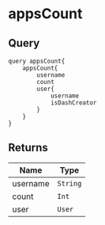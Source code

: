 # appsCount

## Query

```
query appsCount{
    appsCount{
        username
        count
        user{
            username
            isDashCreator
        }
    }
}
```

## Returns

Name | Type
---- | ----
username | `String`
count | `Int`
user | `User`
